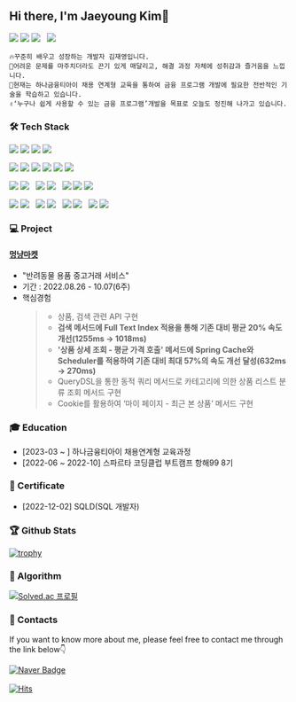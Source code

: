 ## Hi there, I'm Jaeyoung Kim👋 
<p>
 <img src="https://img.shields.io/badge/Communicative-FF9900?style=flat-square">
 <img src="https://img.shields.io/badge/Collaborative-FF9900?style=flat-square">
 <img src="https://img.shields.io/badge/Consistently growing-FF9900?style=flat-square"> &nbsp;
 <img src="https://img.shields.io/badge/Developer-F05032?style=flat-square"> 
</p>

``` 
🔥꾸준히 배우고 성장하는 개발자 김재영입니다.
🏃어려운 문제를 마주치더라도 끈기 있게 매달리고, 해결 과정 자체에 성취감과 즐거움을 느낍니다.
📝현재는 하나금융티아이 채용 연계형 교육을 통하여 금융 프로그램 개발에 필요한 전반적인 기술을 학습하고 있습니다.
✌‘누구나 쉽게 사용할 수 있는 금융 프로그램’개발을 목표로 오늘도 정진해 나가고 있습니다. 
```

### 🛠 Tech Stack
<p>
  <img src="https://img.shields.io/badge/HTML-E34F26?style=flat-square&logo=html5&logoColor=white"> 
  <img src="https://img.shields.io/badge/CSS-1572B6?style=flat-square&logo=css3&logoColor=white"> 
  <img src="https://img.shields.io/badge/Javascript-F7DF1E?style=flat-square&logo=Javascript&logoColor=black"> 
  <img src="https://img.shields.io/badge/JSP-007396?style=flat-square&logo=Jsp&logoColor=white"> 
</p>
<p>
  <img src="https://img.shields.io/badge/Java-007396?style=flat-square&logo=Java&logoColor=white"> 
  <img src="https://img.shields.io/badge/Spring-6DB33F?style=flat-square&logo=spring&logoColor=white"> 
  <img src="https://img.shields.io/badge/Spring Boot-6DB33F?style=flat-square&logo=Spring boot&logoColor=black"> 
  <img src="https://img.shields.io/badge/Spring Security-6DB33F?style=flat-square&logo=Spring Security&logoColor=black"> 
  <img src="https://img.shields.io/badge/Json web tokens-000000?style=flat-square&logo=Json web tokens&logoColor=white"> 
  <img src="https://img.shields.io/badge/Gradle-02303A?style=flat-square=gradle&logoColor=white"> 
</p>
<p>  
  <img src="https://img.shields.io/badge/Oracle-F80000?style=flat-square&logo=oracle&logoColor=white">
  <img src="https://img.shields.io/badge/MySQL-4479A1?style=flat-square&logo=mysql&logoColor=white">
  &nbsp
  <img src="https://img.shields.io/badge/MicrosoftAzure-0078D4?style=flat-square&logo=microsoft azure&logoColor=white">
  <img src="https://img.shields.io/badge/AmazonAWS-232F3E?style=flat-square&logo=amazonaws&logoColor=white"> 
  &nbsp
  <img src="https://img.shields.io/badge/AmazonEC2-FF9900?style=flat-square&logo=amazonec2&logoColor=white">
  <img src="https://img.shields.io/badge/AmazonRDS-527FFF?style=flat-square&logo=amazonrds&logoColor=white">
  <img src="https://img.shields.io/badge/AmazonS3-569A31?style=flat-square&logo=amazons3&logoColor=white"> 
</p>
<p>
  <img src="https://img.shields.io/badge/Intellijidea-000000?style=flat-square&logo=intellijidea&logoColor=white"> 
  <img src="https://img.shields.io/badge/Sourcetree-0052CC?style=flat-square&logo=sourcetree&logoColor=white"> 
  &nbsp;
  <img src="https://img.shields.io/badge/Swagger-85EA2D?style=flat-square&logo=swagger&logoColor=white"> 
  <img src="https://img.shields.io/badge/Postman-FF6C37?style=flat-square&logo=postman&logoColor=white"> 
  &nbsp; 
  <img src="https://img.shields.io/badge/Slack-4A154B?style=flat-square&logo=slack&logoColor=white"> 
  <img src="https://img.shields.io/badge/Notion-000000?style=flat-square&logo=notion&logoColor=white">
  &nbsp;
  <img src="https://img.shields.io/badge/Github-181717?style=flat-square&logo=github&logoColor=white">
  <img src="https://img.shields.io/badge/Git-F05032?style=flat-square&logo=git&logoColor=white">
</P>
  
### 💻 Project
#### [멍냥마켓](https://github.com/Hanhae99-final-3team/final-be)
- "반려동물 용품 중고거래 서비스"
- 기간 : 2022.08.26 - 10.07(6주)
- 핵심경험
  > - 상품, 검색 관련 API 구현<br>
  > - **검색 메서드에 Full Text Index 적용을 통해 기존 대비 평균 20% 속도 개선(1255ms → 1018ms)**<br>
  > - **'상품 상세 조회 - 평균 가격 호출' 메서드에 Spring Cache와 Scheduler를 적용하여 기존 대비 최대 57%의 속도 개선 달성(632ms → 270ms)**<br>
  > - QueryDSL을 통한 동적 쿼리 메서드로 카테고리에 의한 상품 리스트 분류 조회 메서드 구현<br>
  > - Cookie를 활용하여 ‘마이 페이지 - 최근 본 상품’ 메서드 구현<br>

### 🎓 Education
 - [2023-03 ~ ] 하나금융티아이 채용연계형 교육과정
 - [2022-06 ~ 2022-10]  스파르타 코딩클럽 부트캠프 항해99 8기

### 📖 Certificate
- [2022-12-02]  SQLD(SQL 개발자)  
  
### 🏆 Github Stats

 [![trophy](https://github-profile-trophy.vercel.app/?username=fabius96&margin-w=15&margin-h=15)](https://github.com/ryo-ma/github-profile-trophy)

### 🏅 Algorithm

[![Solved.ac
프로필](http://mazassumnida.wtf/api/v2/generate_badge?boj=jy0511)](https://solved.ac/jy0511)

### 🤙 Contacts
If you want to know more about me, please feel free to contact me through the link below👇 <br> 

 [![Naver Badge](https://img.shields.io/badge/jy0511_@naver.com-03C75A?style=flat-square&logo=Naver&logoColor=white&link=mailto:ggg7152@gmail.com)](mailto:jy0511_@naver.com) &nbsp;
<br>
<br>
[![Hits](https://hits.seeyoufarm.com/api/count/incr/badge.svg?url=https://github.com/fabius96%2Fgjbae1212%2Fhit-counter&count_bg=%23000000&title_bg=%23000000&icon=&icon_color=%23000000&title=hits&edge_flat=false)](https://hits.seeyoufarm.com) 
